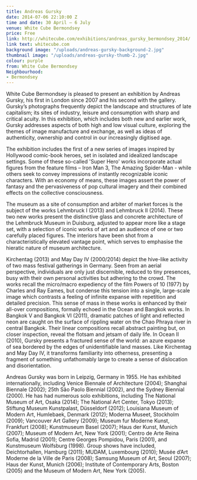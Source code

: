 ```yaml
---
title: Andreas Gursky
date: 2014-07-06 22:10:00 Z
time and date: 30 April – 6 July
venue: White Cube Bermondsey
price: Free
link: http://whitecube.com/exhibitions/andreas_gursky_bermondsey_2014/
link text: whitecube.com
background image: "/uploads/andreas-gursky-background-2.jpg"
thumbnail image: "/uploads/andreas-gursky-thumb-2.jpg"
colour: purple
from: White Cube Bermondsey
Neighbourhood:
- Bermondsey
---
```


White Cube Bermondsey is pleased to present an exhibition by Andreas Gursky, his first in London since 2007 and his second with the gallery. Gursky’s photographs frequently depict the landscape and structures of late capitalism; its sites of industry, leisure and consumption with sharp and critical acuity. In this exhibition, which includes both new and earlier work, Gursky addresses aspects of both high and low visual culture, exploring the themes of image manufacture and exchange, as well as ideas of authenticity, ownership and control in our increasingly digitised age.

The exhibition includes the first of a new series of images inspired by Hollywood comic-book heroes, set in isolated and idealized landscape settings. Some of these so-called 'Super Hero' works incorporate actual figures from the feature films – Iron Man 3, The Amazing Spider-Man - while others seek to convey impressions of instantly recognizable iconic characters. With an economy of means, these images assert the power of fantasy and the pervasiveness of pop cultural imagery and their combined effects on the collective consciousness.

The museum as a site of consumption and arbiter of market forces is the subject of the works Lehmbruck I (2013) and Lehmbruck II (2014). These two new works present the distinctive glass and concrete architecture of the Lehmbruck Museum in Duisburg, adjusted to appear more like a stage set, with a selection of iconic works of art and an audience of one or two carefully placed figures. The interiors have been shot from a characteristically elevated vantage point, which serves to emphasise the hieratic nature of museum architecture.

Kirchentag (2013) and May Day IV (2000/2014) depict the hive-like activity of two mass festival gatherings in Germany. Seen from an aerial perspective, individuals are only just discernible, reduced to tiny presences, busy with their own personal activities but adhering to the crowd. The works recall the micro/macro expediency of the film Powers of 10 (1977) by Charles and Ray Eames, but condense this tension into a single, large-scale image which contrasts a feeling of infinite expanse with repetition and detailed precision. This sense of mass in these works is enhanced by their all-over compositions, formally echoed in the Ocean and Bangkok works. In Bangkok V and Bangkok VI (2011), dramatic patches of light and reflected neon are caught on the surface of rippling water on the Chao Phraya river in central Bangkok. Their linear compositions recall abstract painting but, on closer inspection, reveal the flotsam and jetsam of daily life. In Ocean II (2010), Gursky presents a fractured sense of the world: an azure expanse of sea bordered by the edges of unidentifiable land masses. Like Kirchentag and May Day IV, it transforms familiarity into otherness, presenting a fragment of something unfathomably large to create a sense of dislocation and disorientation.

Andreas Gursky was born in Leipzig, Germany in 1955. He has exhibited internationally, including Venice Biennale of Architecture (2004); Shanghai Biennale (2002); 25th São Paolo Biennial (2002), and the Sydney Biennial (2000). He has had numerous solo exhibitions, including The National Museum of Art, Osaka (2014); The National Art Center, Tokyo (2013); Stiftung Museum Kunstpalast, Düsseldorf (2012); Louisiana Museum of Modern Art, Humlebaek, Denmark (2012); Moderna Museet, Stockholm (2009); Vancouver Art Gallery (2009); Museum fur Moderne Kunst, Frankfurt (2008); Kunstmuseum Basel (2007); Haus der Kunst, Munich (2007); Museum of Modern Art, New York (2001); Centro de Arte Reina Sofia, Madrid (2001); Centre Georges Pompidou, Paris (2001), and Kunstmuseum Wolfsburg (1998). Group shows have included, Deichtorhallen, Hamburg (2011); MUDAM, Luxembourg (2010); Musée d’Art Moderne de la Ville de Paris (2008); Samsung Museum of Art, Seoul (2007); Haus der Kunst, Munich (2006); Institute of Contemporary Arts, Boston (2005) and the Museum of Modern Art, New York (2005).
